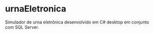 # urnaEletronica
Simulador de urna eletrônica desenvolvido em C# desktop em conjunto com SQL Server.
